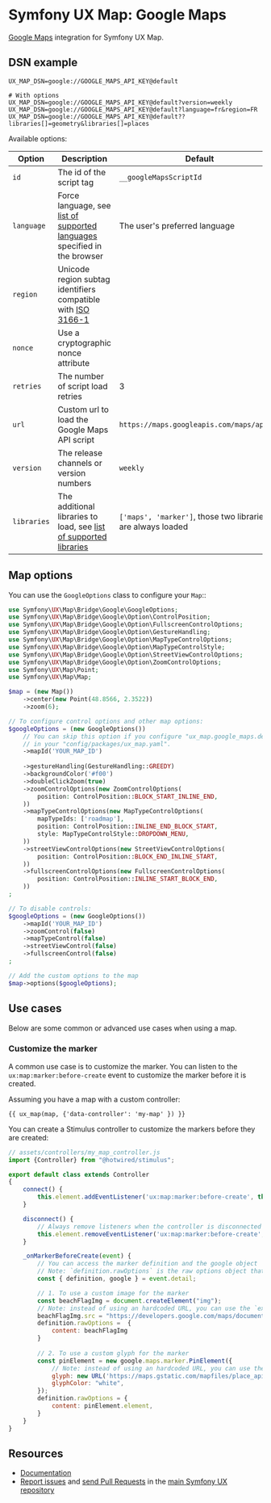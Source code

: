 # Symfony UX Map: Google Maps

[Google Maps](https://developers.google.com/maps/documentation/javascript/overview) integration for Symfony UX Map.

## DSN example

```dotenv
UX_MAP_DSN=google://GOOGLE_MAPS_API_KEY@default

# With options
UX_MAP_DSN=google://GOOGLE_MAPS_API_KEY@default?version=weekly
UX_MAP_DSN=google://GOOGLE_MAPS_API_KEY@default?language=fr&region=FR
UX_MAP_DSN=google://GOOGLE_MAPS_API_KEY@default??libraries[]=geometry&libraries[]=places
```

Available options:

| Option      | Description                                                                                                                        | Default                                                     |
|-------------|------------------------------------------------------------------------------------------------------------------------------------|-------------------------------------------------------------|
| `id`        | The id of the script tag                                                                                                           | `__googleMapsScriptId`                                      |
| `language`  | Force language, see [list of supported languages](https://developers.google.com/maps/faq#languagesupport) specified in the browser | The user's preferred language                               |
| `region`    | Unicode region subtag identifiers compatible with [ISO 3166-1](https://en.wikipedia.org/wiki/ISO_3166-1)                           |                                                             |
| `nonce`     | Use a cryptographic nonce attribute                                                                                                |                                                             |
| `retries`   | The number of script load retries                                                                                                  | 3                                                           |
| `url`       | Custom url to load the Google Maps API script                                                                                      | `https://maps.googleapis.com/maps/api/js`                   |
| `version`   | The release channels or version numbers                                                                                            | `weekly`                                                    |
| `libraries` | The additional libraries to load, see [list of supported libraries](https://googlemaps.github.io/js-api-loader/types/Library.html) | `['maps', 'marker']`, those two libraries are always loaded |

## Map options

You can use the `GoogleOptions` class to configure your `Map`::

```php
use Symfony\UX\Map\Bridge\Google\GoogleOptions;
use Symfony\UX\Map\Bridge\Google\Option\ControlPosition;
use Symfony\UX\Map\Bridge\Google\Option\FullscreenControlOptions;
use Symfony\UX\Map\Bridge\Google\Option\GestureHandling;
use Symfony\UX\Map\Bridge\Google\Option\MapTypeControlOptions;
use Symfony\UX\Map\Bridge\Google\Option\MapTypeControlStyle;
use Symfony\UX\Map\Bridge\Google\Option\StreetViewControlOptions;
use Symfony\UX\Map\Bridge\Google\Option\ZoomControlOptions;
use Symfony\UX\Map\Point;
use Symfony\UX\Map\Map;

$map = (new Map())
    ->center(new Point(48.8566, 2.3522))
    ->zoom(6);

// To configure control options and other map options:
$googleOptions = (new GoogleOptions())
    // You can skip this option if you configure "ux_map.google_maps.default_map_id"
    // in your "config/packages/ux_map.yaml".
    ->mapId('YOUR_MAP_ID') 
    
    ->gestureHandling(GestureHandling::GREEDY)
    ->backgroundColor('#f00')
    ->doubleClickZoom(true)
    ->zoomControlOptions(new ZoomControlOptions(
        position: ControlPosition::BLOCK_START_INLINE_END,
    ))
    ->mapTypeControlOptions(new MapTypeControlOptions(
        mapTypeIds: ['roadmap'],
        position: ControlPosition::INLINE_END_BLOCK_START,
        style: MapTypeControlStyle::DROPDOWN_MENU,
    ))
    ->streetViewControlOptions(new StreetViewControlOptions(
        position: ControlPosition::BLOCK_END_INLINE_START,
    ))
    ->fullscreenControlOptions(new FullscreenControlOptions(
        position: ControlPosition::INLINE_START_BLOCK_END,
    ))
;

// To disable controls:
$googleOptions = (new GoogleOptions())
    ->mapId('YOUR_MAP_ID')
    ->zoomControl(false)
    ->mapTypeControl(false)
    ->streetViewControl(false)
    ->fullscreenControl(false)
;

// Add the custom options to the map
$map->options($googleOptions);
```
## Use cases

Below are some common or advanced use cases when using a map.

### Customize the marker

A common use case is to customize the marker. You can listen to the `ux:map:marker:before-create` event to customize the marker before it is created.

Assuming you have a map with a custom controller:
```twig
{{ ux_map(map, {'data-controller': 'my-map' }) }}
```

You can create a Stimulus controller to customize the markers before they are created:
```js
// assets/controllers/my_map_controller.js
import {Controller} from "@hotwired/stimulus";

export default class extends Controller
{
    connect() {
        this.element.addEventListener('ux:map:marker:before-create', this._onMarkerBeforeCreate);
    }

    disconnect() {
        // Always remove listeners when the controller is disconnected
        this.element.removeEventListener('ux:map:marker:before-create', this._onMarkerBeforeCreate);
    }

    _onMarkerBeforeCreate(event) {
        // You can access the marker definition and the google object
        // Note: `definition.rawOptions` is the raw options object that will be passed to the `google.maps.Marker` constructor. 
        const { definition, google } = event.detail;

        // 1. To use a custom image for the marker 
        const beachFlagImg = document.createElement("img");
        // Note: instead of using an hardcoded URL, you can use the `extra` parameter from `new Marker()` (PHP) and access it here with `definition.extra`.
        beachFlagImg.src = "https://developers.google.com/maps/documentation/javascript/examples/full/images/beachflag.png";
        definition.rawOptions =  { 
            content: beachFlagImg
        }
      
        // 2. To use a custom glyph for the marker
        const pinElement = new google.maps.marker.PinElement({
            // Note: instead of using an hardcoded URL, you can use the `extra` parameter from `new Marker()` (PHP) and access it here with `definition.extra`. 
            glyph: new URL('https://maps.gstatic.com/mapfiles/place_api/icons/v2/museum_pinlet.svg'), 
            glyphColor: "white",
        });
        definition.rawOptions = {
            content: pinElement.element,
        }
    }
}
```

## Resources

- [Documentation](https://symfony.com/bundles/ux-map/current/index.html)
- [Report issues](https://github.com/symfony/ux/issues) and
  [send Pull Requests](https://github.com/symfony/ux/pulls)
  in the [main Symfony UX repository](https://github.com/symfony/ux)
